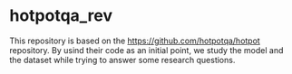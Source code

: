 # hotpotqa_rev

This repository is based on the https://github.com/hotpotqa/hotpot repository.
By usind their code as an initial point, we study the model and the dataset while trying to answer some research questions.
